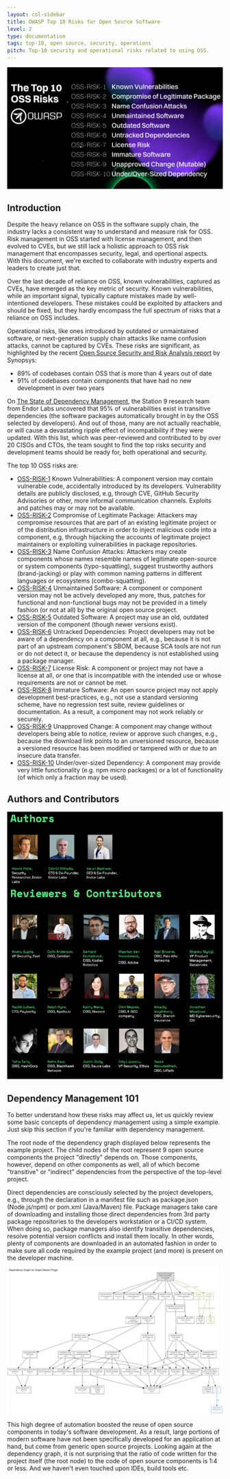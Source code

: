 ```yaml
---
layout: col-sidebar
title: OWASP Top 10 Risks for Open Source Software
level: 2
type: documentation
tags: top-10, open source, security, operations
pitch: Top-10 security and operational risks related to using OSS. 
---
```


![top 10 oss risks](/assets/images/top10.png)

## Introduction

Despite the heavy reliance on OSS in the software supply chain, the industry lacks a consistent way to understand and measure risk for OSS. Risk management in OSS started with license management, and then evolved to CVEs, but we still lack a holistic approach to OSS risk management that encompasses security, legal, and opertional aspects. With this document, we're excited to collaborate with industry experts and leaders to create just that. 

Over the last decade of reliance on OSS, known vulnerabilities, captured as CVEs, have emerged as the key metric of security. Known vulnerabilities, while an important signal, typically capture mistakes made by well-intentioned developers. These mistakes could be exploited by attackers and should be fixed, but they hardly encompass the full spectrum of risks that a reliance on OSS includes. 

Operational risks, like ones introduced by outdated or unmaintained software, or next-generation supply chain attacks like name confusion attacks, cannot be captured by CVEs. These risks are significant, as highlighted by the recent [Open Source Security and Risk Analysis report](https://www.synopsys.com/content/dam/synopsys/sig-assets/reports/rep-ossra-2023.pdf) by Synopsys:

- 89% of codebases contain OSS that is more than 4 years out of date
- 91% of codebases contain components that have had no new development in over two years

On [The State of Dependency Management](https://endorlabs.webflow.io/learn/state-of-dependency-management), the Station 9 research team from Endor Labs uncovered that 95% of vulnerabilities exist in transitive dependencies (the software packages automatically brought in by the OSS selected by developers). And out of those, many are not actually reachable, or will cause a devastating ripple effect of incompatibility if they were updated. With this list, which was peer-reviewed and contributed to by over 20 CISOs and CTOs, the team sought to find the top risks security and development teams should be ready for, both operational and security. 

The top 10 OSS risks are:

- [OSS-RISK-1](./0-1-risks/OSS1-Known-Vulnerabilities.md) Known Vulnerabilities: A component version may contain vulnerable code, accidentally introduced by its developers. Vulnerability details are publicly disclosed, e.g, through CVE, GitHub Security Advisories or other, more informal communication channels. Exploits and patches may or may not be available.
- [OSS-RISK-2](./0-1-risks/OSS2-Compromise-Legitimate-Package.md) Compromise of Legitimate Package: Attackers may compromise resources that are part of an existing legitimate project or of the distribution infrastructure in order to inject malicious code into a component, e.g, through hijacking the accounts of legitimate project maintainers or exploiting vulnerabilities in package repositories.
- [OSS-RISK-3](./0-1-risks/OSS3-Name-Confusion-Attack.md) Name Confusion Attacks: Attackers may create components whose names resemble names of legitimate open-source or system components (typo-squatting), suggest trustworthy authors (brand-jacking) or play with common naming patterns in different languages or ecosystems (combo-squatting).
- [OSS-RISK-4](./0-1-risks/OSS4-Unmaintained-Software.md) Unmaintained Software: A component or component version may not be actively developed any more, thus, patches for functional and non-functional bugs may not be provided in a timely fashion (or not at all) by the original open source project.
- [OSS-RISK-5](./0-1-risks/OSS5-Outdated-Software.md) Outdated Software: A project may use an old, outdated version of the component (though newer versions exist).
- [OSS-RISK-6](./0-1-risks/OSS6-Untracked-Dependencies.md) Untracked Dependencies: Project developers may not be aware of a dependency on a component at all, e.g., because it is not part of an upstream component's SBOM, because SCA tools are not run or do not detect it, or because the dependency is not established using a package manager.
- [OSS-RISK-7](./0-1-risks/OSS7-License-Regulatory-Risks.md) License Risk: A component or project may not have a license at all, or one that is incompatible with the intended use or whose requirements are not or cannot be met.
- [OSS-RISK-8](./0-1-risks/OSS8-Immature-Software.md) Immature Software: An open source project may not apply development best-practices, e.g., not use a standard versioning scheme, have no regression test suite, review guidelines or documentation. As a result, a component may not work reliably or securely.
- [OSS-RISK-9](./0-1-risks/OSS9-Unapproved-Change.md) Unapproved Change: A component may change without developers being able to notice, review or approve such changes, e.g., because the download link points to an unversioned resource, because a versioned resource has been modified or tampered with or due to an insecure data transfer.
- [OSS-RISK-10](./0-1-risks/OSS10-UnderOversized-Dependency.md) Under/over-sized Dependency: A component may provide very little functionality (e.g. npm micro packages) or a lot of functionality (of which only a fraction may be used).

## Authors and Contributors

![Authors](/assets/images/authors.png)

## Dependency Management 101

To better understand how these risks may affect us, let us quickly review some basic concepts of dependency management using a simple example. Just skip this section if you're familiar with dependency management.

The root node of the dependency graph displayed below represents the example project. The child nodes of the root represent 9 open source components the project "directly" depends on. Those components, however, depend on other components as well, all of which become "transitive" or "indirect" dependencies from the perspective of the top-level project.

Direct dependencies are consciously selected by the project developers, e.g., through the declaration in a manifest file such as package.json (Node.js/npm) or pom.xml (Java/Maven) file. Package managers take care of downloading and installing those direct dependencies from 3rd party package repositories to the developers workstation or a CI/CD system. When doing so, package managers also identify transitive dependencies, resolve potential version conflicts and install them locally. In other words, plenty of components are downloaded in an automated fashion in order to make sure all code required by the example project (and more) is present on the developer machine.

![Dependency Graph for Graph Maven Plugin](/assets/images/deptree.png)

This high degree of automation boosted the reuse of open source components in today's software development. As a result, large portions of modern software have not been specifically developed for an application at hand, but come from generic open source projects. Looking again at the dependency graph, it is not surprising that the ratio of code written for the project itself (the root node) to the code of open source components is 1:4 or less. And we haven't even touched upon IDEs, build tools etc.
